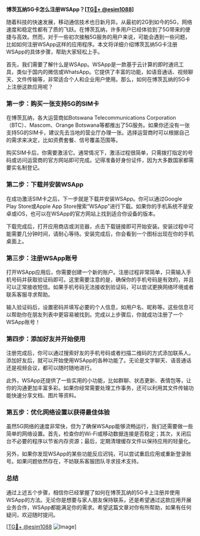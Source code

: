 **博茨瓦纳5G卡怎么注册WSApp？[[TG💪+ @esim1088](https://t.me/s/esim1088)]**

随着科技的快速发展，移动通信技术也日新月异。从最初的2G到如今的5G，网络速度和稳定性都有了质的飞跃。在博茨瓦纳，许多用户已经体验到了5G带来的便捷与高效。然而，对于一些初次接触5G服务的用户来说，可能会遇到一些问题，比如如何注册WSApp这样的应用程序。本文将详细介绍博茨瓦纳5G卡注册WSApp的具体步骤，帮助大家轻松上手。

首先，我们需要了解什么是WSApp。WSApp是一款基于云计算的即时通讯工具，类似于国内的微信或WhatsApp。它提供了丰富的功能，如语音通话、视频聊天、文件传输等，非常适合个人和企业用户使用。那么，如何在博茨瓦纳的5G卡上注册这款应用呢？

### **第一步：购买一张支持5G的SIM卡**

在博茨瓦纳，各大运营商如Botswana Telecommunications Corporation（BTC）、Mascom、Orange Botswana等都推出了5G服务。如果你还没有一张支持5G的SIM卡，建议先去当地的营业厅办理一张。选择运营商时可以根据自己的需求来决定，比如资费套餐、信号覆盖范围等。

购买SIM卡后，你需要激活它。通常情况下，激活过程很简单，只需拨打指定的号码或访问运营商的官方网站即可完成。记得准备好身份证件，因为大多数国家都需要实名制登记。

### **第二步：下载并安装WSApp**

在成功激活SIM卡之后，下一步就是下载并安装WSApp。你可以通过Google Play Store或Apple App Store搜索“WSApp”进行下载。如果你的手机系统不是安卓或iOS，也可以在WSApp的官方网站上找到适合你设备的版本。

下载完成后，打开应用商店或浏览器，点击下载链接即可开始安装。安装过程中可能需要几分钟时间，请耐心等待。安装完成后，你会看到一个图标出现在你的手机桌面上。

### **第三步：注册WSApp账号**

打开WSApp应用后，你需要创建一个新的账户。注册过程非常简单，只需输入手机号码并获取验证码即可。这里需要注意的是，确保你的手机号码是有效的，并且可以正常接收短信。如果手机号码无法接收到验证码，可以尝试更换网络环境或者联系客服寻求帮助。

输入验证码后，设置密码并填写必要的个人信息，如用户名、昵称等。这些信息可以帮助你在朋友列表中更容易被找到。完成以上步骤后，你就成功注册了一个WSApp账号！

### **第四步：添加好友并开始使用**

注册完成后，你可以通过搜索好友的手机号码或者扫描二维码的方式添加联系人。添加好友后，就可以开始使用WSApp的各种功能了。无论是文字聊天、语音通话还是视频会议，都可以随时随地进行。

此外，WSApp还提供了一些实用的小功能，比如群聊、状态更新、表情包等，让你的沟通更加丰富多彩。如果你经常需要处理工作事务，还可以利用其文件传输功能快速分享文档、图片等资料。

### **第五步：优化网络设置以获得最佳体验**

虽然5G网络的速度非常快，但为了确保WSApp能够流畅运行，我们还需要做一些简单的网络设置。首先，检查你的Wi-Fi或移动数据连接是否稳定；其次，关闭后台不必要的程序以节省内存资源；最后，定期清理缓存文件以保持应用的轻量化。

另外，如果你发现WSApp的某些功能反应迟钝，可以尝试重启应用或重新登录账号。如果问题依然存在，不妨联系客服团队寻求技术支持。

### **总结**

通过上述五个步骤，相信你已经掌握了如何在博茨瓦纳的5G卡上注册并使用WSApp的方法。无论你是想要与家人朋友保持联系，还是希望通过这款应用开展业务合作，WSApp都能满足你的需求。希望这篇文章对你有所帮助，如果有任何疑问，欢迎随时提问。

[[TG💪+ @esim1088](https://t.me/s/esim1088) ![Image](https://i.postimg.cc/4NQfJmqS/Snipaste-2025-05-13-00-14-12.png)]